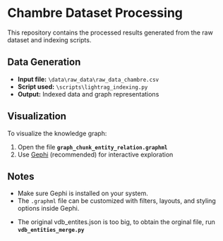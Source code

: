 # Chambre Dataset Processing

This repository contains the processed results generated from the raw dataset and indexing scripts.  

## Data Generation
- **Input file:** `\data\raw_data\raw_data_chambre.csv`  
- **Script used:** `\scripts\lightrag_indexing.py`  
- **Output:** Indexed data and graph representations  

## Visualization
To visualize the knowledge graph:
1. Open the file **`graph_chunk_entity_relation.graphml`**
2. Use [Gephi](https://gephi.org/) (recommended) for interactive exploration

## Notes
- Make sure Gephi is installed on your system.  
- The `.graphml` file can be customized with filters, layouts, and styling options inside Gephi.  

* The original vdb_entites.json is too big, to obtain the orginal file, run **`vdb_entities_merge.py`**




